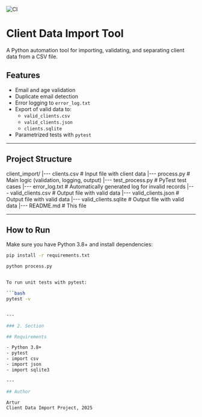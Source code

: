 ![CI](https://github.com/Artur8822/client-import/actions/workflows/test.yml/badge.svg)

# Client Data Import Tool

A Python automation tool for importing, validating, and separating client data from a CSV file.

## Features

- Email and age validation
- Duplicate email detection
- Error logging to `error_log.txt`
- Export of valid data to:
  - `valid_clients.csv`
  - `valid_clients.json`
  - `clients.sqlite`
- Parametrized tests with `pytest`

---

## Project Structure

client_import/
|--- clients.csv # Input file with client data
|--- process.py # Main logic (validation, logging, output)
|--- test_process.py # PyTest test cases
|--- error_log.txt # Automatically generated log for invalid records
|--- valid_clients.csv # Output file with valid data
|--- valid_clients.json # Output file with valid data
|--- valid_clients.sqlite # Output file with valid data
|--- README.md # This file


---

## How to Run

Make sure you have Python 3.8+ and install dependencies:

```bash
pip install -r requirements.txt

python process.py


To run unit tests with pytest:

```bash
pytest -v


---

### 2. Section

## Requirements

- Python 3.8+
- pytest
- import csv
- import json
- import sqlite3

---

## Author

Artur  
Client Data Import Project, 2025





